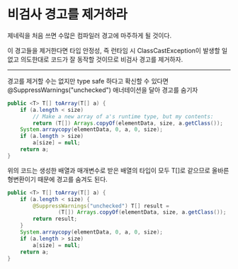# 비검사 경고를 제거하라

제네릭을 처음 쓰면 수많은 컴파일러 경고에 마주하게 될 것이다.

이 경고들을 제거한다면 타입 안정성, 즉 런타임 시 ClassCastException이 발생할 일 없고 의도한대로 코드가 잘 동작할 것이므로
비검사 경고를 제거하자.

---

경고를 제거할 수는 없지만 type safe 하다고 확신할 수 있다면 @SuppressWarnings("unchecked") 애너테이션을 달아 경고를 숨기자

```java
public <T> T[] toArray(T[] a) {
    if (a.length < size)
        // Make a new array of a's runtime type, but my contents:
        return (T[]) Arrays.copyOf(elementData, size, a.getClass());
    System.arraycopy(elementData, 0, a, 0, size);
    if (a.length > size)
        a[size] = null;
    return a;
}
```

위의 코드는 생성한 배열과 매개변수로 받은 배열의 타입이 모두 T[]로 같으므로 올바른 형변환이기 때문에 경고를 숨겨도 된다.

```java
public <T> T[] toArray(T[] a) {
    if (a.length < size) {
        @SuppressWarnings("unchecked") T[] result =
                (T[]) Arrays.copyOf(elementData, size, a.getClass());
        return result;
    }
    System.arraycopy(elementData, 0, a, 0, size);
    if (a.length > size)
        a[size] = null;
    return a;
}
```